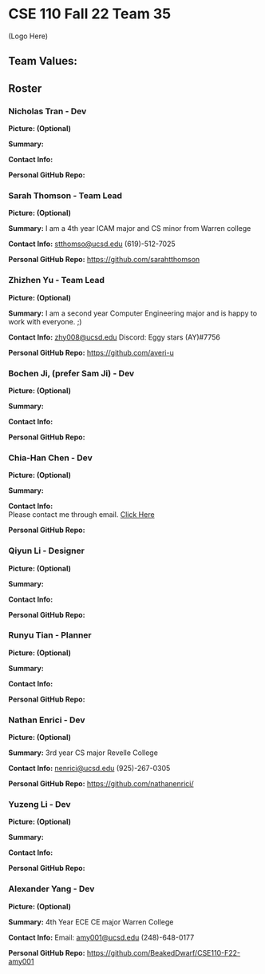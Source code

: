 # CSE 110 Fall 22 Team 35

(Logo Here)  

## Team Values:


## Roster

### Nicholas Tran - Dev
**Picture: (Optional)**

**Summary:**

**Contact Info:**

**Personal GitHub Repo:**


### Sarah Thomson - Team Lead
**Picture: (Optional)**

**Summary:**
I am a 4th year ICAM major and CS minor from Warren college

**Contact Info:**
stthomso@ucsd.edu
(619)-512-7025

**Personal GitHub Repo:**
https://github.com/sarahtthomson

### Zhizhen Yu - Team Lead
**Picture: (Optional)**

**Summary:**
I am a second year Computer Engineering major and is happy to work with everyone. ;)

**Contact Info:**
zhy008@ucsd.edu 
Discord: Eggy stars (AY)#7756

**Personal GitHub Repo:**
https://github.com/averi-u

### Bochen Ji, (prefer Sam Ji) - Dev
**Picture: (Optional)**

**Summary:**

**Contact Info:**

**Personal GitHub Repo:**


### Chia-Han Chen - Dev
**Picture: (Optional)**

**Summary:**

**Contact Info:**  
Please contact me through email. [Click Here](chc016@ucsd.edu)

**Personal GitHub Repo:**


### Qiyun Li - Designer
**Picture: (Optional)**

**Summary:**

**Contact Info:**

**Personal GitHub Repo:**


### Runyu Tian - Planner
**Picture: (Optional)**

**Summary:**

**Contact Info:**

**Personal GitHub Repo:**


### Nathan Enrici - Dev
**Picture: (Optional)**

**Summary:**
3rd year CS major
Revelle College

**Contact Info:**
nenrici@ucsd.edu
(925)-267-0305

**Personal GitHub Repo:**
https://github.com/nathanenrici/


### Yuzeng Li - Dev
**Picture: (Optional)**

**Summary:**

**Contact Info:**

**Personal GitHub Repo:**


### Alexander Yang - Dev
**Picture: (Optional)**

**Summary:**
4th Year ECE CE major
Warren College

**Contact Info:**
Email: amy001@ucsd.edu
(248)-648-0177

**Personal GitHub Repo:**
https://github.com/BeakedDwarf/CSE110-F22-amy001

